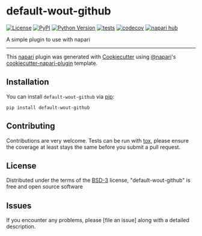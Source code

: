# default-wout-github

[![License](https://img.shields.io/pypi/l/default-wout-github.svg?color=green)](https://github.com/DragaDoncila/default-wout-github/raw/main/LICENSE)
[![PyPI](https://img.shields.io/pypi/v/default-wout-github.svg?color=green)](https://pypi.org/project/default-wout-github)
[![Python Version](https://img.shields.io/pypi/pyversions/default-wout-github.svg?color=green)](https://python.org)
[![tests](https://github.com/DragaDoncila/default-wout-github/workflows/tests/badge.svg)](https://github.com/DragaDoncila/default-wout-github/actions)
[![codecov](https://codecov.io/gh/DragaDoncila/default-wout-github/branch/main/graph/badge.svg)](https://codecov.io/gh/DragaDoncila/default-wout-github)
[![napari hub](https://img.shields.io/endpoint?url=https://api.napari-hub.org/shields/default-wout-github)](https://napari-hub.org/plugins/default-wout-github)

A simple plugin to use with napari

----------------------------------

This [napari] plugin was generated with [Cookiecutter] using [@napari]'s [cookiecutter-napari-plugin] template.

<!--
Don't miss the full getting started guide to set up your new package:
https://github.com/napari/cookiecutter-napari-plugin#getting-started

and review the napari docs for plugin developers:
https://napari.org/plugins/stable/index.html
-->

## Installation

You can install `default-wout-github` via [pip]:

    pip install default-wout-github




## Contributing

Contributions are very welcome. Tests can be run with [tox], please ensure
the coverage at least stays the same before you submit a pull request.

## License

Distributed under the terms of the [BSD-3] license,
"default-wout-github" is free and open source software

## Issues

If you encounter any problems, please [file an issue] along with a detailed description.

[napari]: https://github.com/napari/napari
[Cookiecutter]: https://github.com/audreyr/cookiecutter
[@napari]: https://github.com/napari
[MIT]: http://opensource.org/licenses/MIT
[BSD-3]: http://opensource.org/licenses/BSD-3-Clause
[GNU GPL v3.0]: http://www.gnu.org/licenses/gpl-3.0.txt
[GNU LGPL v3.0]: http://www.gnu.org/licenses/lgpl-3.0.txt
[Apache Software License 2.0]: http://www.apache.org/licenses/LICENSE-2.0
[Mozilla Public License 2.0]: https://www.mozilla.org/media/MPL/2.0/index.txt
[cookiecutter-napari-plugin]: https://github.com/napari/cookiecutter-napari-plugin

[napari]: https://github.com/napari/napari
[tox]: https://tox.readthedocs.io/en/latest/
[pip]: https://pypi.org/project/pip/
[PyPI]: https://pypi.org/
